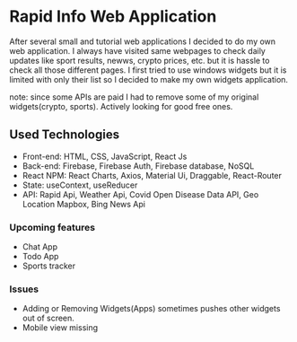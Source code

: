 # Rapid Info Web Application

After several small and tutorial web applications I decided to do my own web application. I always have visited same webpages to check daily updates like sport results, newws, crypto prices, etc. but it is hassle to check all those different pages. I first tried to use windows widgets but it is limited with only their list so I decided to make my own widgets application. 

note: since some APIs are paid I had to remove some of my original widgets(crypto, sports). Actively looking for good free ones.

## Used Technologies

 - Front-end: HTML, CSS, JavaScript, React Js
 - Back-end: Firebase, Firebase Auth, Firebase database, NoSQL
 - React NPM: React Charts, Axios, Material Ui, Draggable, React-Router
 - State: useContext, useReducer
 - API: Rapid Api, Weather Api, Covid Open Disease Data API, Geo Location Mapbox, Bing News Api

### Upcoming features
- Chat App
- Todo App
- Sports tracker

### Issues
- Adding or Removing Widgets(Apps) sometimes pushes other widgets out of screen.
- Mobile view missing

